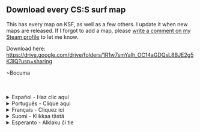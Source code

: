 ## Download every CS:S surf map

This has every map on KSF, as well as a few others. I update it when new maps are released. If I forgot to add a map, please [write a comment on my Steam profile](http://steamcommunity.com/profiles/76561198059389558) to let me know.

Download here: https://drive.google.com/drive/folders/1R1w7smYaIh_OC14aGDQsL8BJE2g5K3lQ?usp=sharing</br>

~Bocuma

</br>
</br>

<details>
  <summary>Español - Haz clic aquí</summary>
  Esto tiene todos los mapas de KSF y varios otros mapas. Si me olvidé de cargar un mapa, por favor <a href="http://steamcommunity.com/profiles/76561198059389558">escribe un comentario en mi perfil de Steam.</a></br>
  </br>
  Download aquí - https://drive.google.com/drive/folders/1R1w7smYaIh_OC14aGDQsL8BJE2g5K3lQ?usp=sharing</br>
  </br>
</details>

<details>
<summary>Português - Clique aqui</summary>
Isto tem todos os mapas do KSF e vários outros mapas. Se eu esqueci de fazer o upload dum mapa, por favor <a href="http://steamcommunity.com/profiles/76561198059389558">escreva um comentário no meu perfil do Steam.</a></br>
</br>
Download aqui - https://drive.google.com/drive/folders/1R1w7smYaIh_OC14aGDQsL8BJE2g5K3lQ?usp=sharing</br>
</br>
</details>

<details>
  <summary>Français - Cliquez ici</summary>
  Ceci contient toutes les maps de KSF et également, quelques autres. Je le mets à jour quand de nouvelles maps sont publiées. Si j'ai oublié d'ajouter une map, merci de me <a href="http://steamcommunity.com/profiles/76561198059389558">laisser un commentaire sur mon profil Steam</a> afin de m'en informer.</br>
</br>
Lien de téléchargement - https://drive.google.com/drive/folders/1R1w7smYaIh_OC14aGDQsL8BJE2g5K3lQ?usp=sharing</br>
</br>
</details>

<details>
  <summary>Suomi - Klikkaa tästä</summary>
  Tässä on jokainen mappi KSF:ällä, ja pari muutakin. Päivitän tätä ainakuin uusi mappi on julkaistu. Jos unohdan lisätä jonkin mapin, ilmoita <a href="http://steamcommunity.com/profiles/76561198059389558">siitä steam profiilini kommenteissa.</a></br>
  </br>
  Lataa linkistä:</br>
  https://drive.google.com/drive/folders/1R1w7smYaIh_OC14aGDQsL8BJE2g5K3lQ?usp=sharing</br>
  </br>
  </details>
  
<details>
  <summary>Esperanto - Alklaku ĉi tie</summary>
  Ĉi tio havas ĉiun mapon de KSF, kaj plurajn aliajn mapojn. Mi ĝisdatigas ĝin kiam novoj mapoj estas publikigitaj. Se mi forgesis aldoni mapon, bonvolu <a href="http://steamcommunity.com/profiles/76561198059389558">skribi komenton en mia Steam profilo.</a></br>
  </br>
  Elŝuto:</br>
  https://drive.google.com/drive/folders/1R1w7smYaIh_OC14aGDQsL8BJE2g5K3lQ?usp=sharing</br>
  </details>
